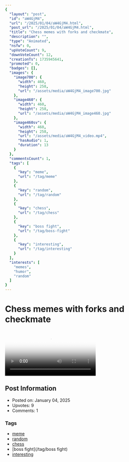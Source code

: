 ```yaml
---
{
  "layout": "post",
  "id": "aW4GjM4",
  "url": "/2025/01/04/aW4GjM4.html",
  "post_url": "/2025/01/04/aW4GjM4.html",
  "title": "Chess memes with forks and checkmate",
  "description": "",
  "type": "Animated",
  "nsfw": 0,
  "upVoteCount": 9,
  "downVoteCount": 12,
  "creationTs": 1735945641,
  "promoted": 0,
  "badges": [],
  "images": {
    "image700": {
      "width": 460,
      "height": 258,
      "url": "/assets/media/aW4GjM4_image700.jpg"
    },
    "image460": {
      "width": 460,
      "height": 258,
      "url": "/assets/media/aW4GjM4_image460.jpg"
    },
    "image460sv": {
      "width": 460,
      "height": 258,
      "url": "/assets/media/aW4GjM4_video.mp4",
      "hasAudio": 1,
      "duration": 13
    }
  },
  "commentsCount": 1,
  "tags": [
    {
      "key": "meme",
      "url": "/tag/meme"
    },
    {
      "key": "random",
      "url": "/tag/random"
    },
    {
      "key": "chess",
      "url": "/tag/chess"
    },
    {
      "key": "boss fight",
      "url": "/tag/boss-fight"
    },
    {
      "key": "interesting",
      "url": "/tag/interesting"
    }
  ],
  "interests": [
    "memes",
    "humor",
    "random"
  ]
}
---
```


# Chess memes with forks and checkmate

<video controls playsinline loop poster="/assets/media/aW4GjM4_image460.jpg">
  <source src="/assets/media/aW4GjM4_video.mp4" type="video/mp4">
  Your browser does not support the video tag.
</video>

## Post Information

- Posted on: January 04, 2025
- Upvotes: 9
- Comments: 1

### Tags

- [meme](/tag/meme)
- [random](/tag/random)
- [chess](/tag/chess)
- [boss fight](/tag/boss fight)
- [interesting](/tag/interesting)
